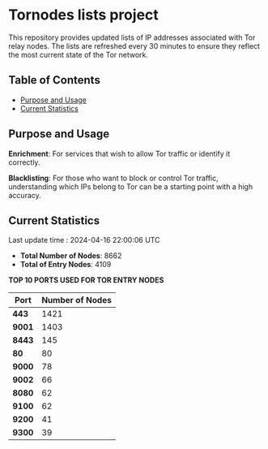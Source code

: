 # Tornodes lists project

This repository provides updated lists of IP addresses associated with Tor relay nodes. The lists are refreshed every 30 minutes to ensure they reflect the most current state of the Tor network.

## Table of Contents

- [Purpose and Usage](#purpose-and-usage)
- [Current Statistics](#current-statistics)


## Purpose and Usage

**Enrichment**: For services that wish to allow Tor traffic or identify it correctly.

**Blacklisting**: For those who want to block or control Tor traffic, understanding which IPs belong to Tor can be a starting point with a high accuracy.

## Current Statistics

Last update time : 2024-04-16 22:00:06 UTC

- **Total Number of Nodes**: 8662
- **Total of Entry Nodes**: 4109

**TOP 10 PORTS USED FOR TOR ENTRY NODES**

| **Port** | **Number of Nodes** |
|------|-----------------|
| **443**   | 1421  |
| **9001**   | 1403  |
| **8443**   | 145  |
| **80**   | 80  |
| **9000**   | 78  |
| **9002**   | 66  |
| **8080**   | 62  |
| **9100**   | 62  |
| **9200**   | 41  |
| **9300**   | 39  |

